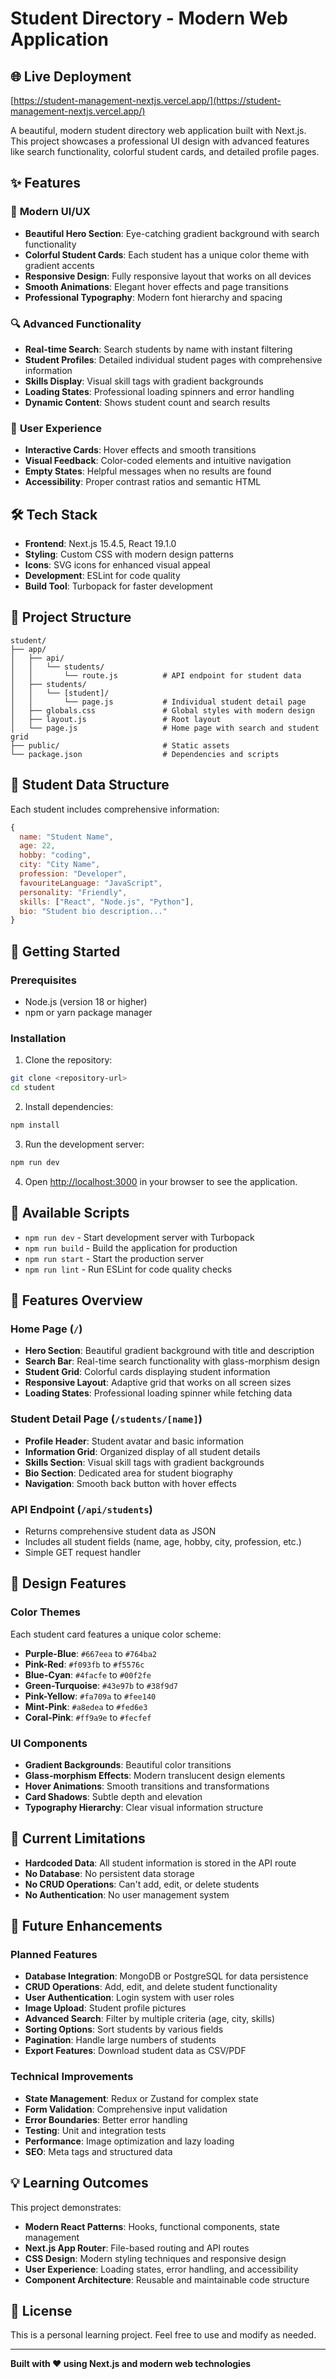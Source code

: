 # Student Directory - Modern Web Application

## 🌐 Live Deployment
 
[https://student-management-nextjs.vercel.app/](https://student-management-nextjs.vercel.app/)

A beautiful, modern student directory web application built with Next.js. This project showcases a professional UI design with advanced features like search functionality, colorful student cards, and detailed profile pages.

## ✨ Features

### 🎨 **Modern UI/UX**
- **Beautiful Hero Section**: Eye-catching gradient background with search functionality
- **Colorful Student Cards**: Each student has a unique color theme with gradient accents
- **Responsive Design**: Fully responsive layout that works on all devices
- **Smooth Animations**: Elegant hover effects and page transitions
- **Professional Typography**: Modern font hierarchy and spacing

### 🔍 **Advanced Functionality**
- **Real-time Search**: Search students by name with instant filtering
- **Student Profiles**: Detailed individual student pages with comprehensive information
- **Skills Display**: Visual skill tags with gradient backgrounds
- **Loading States**: Professional loading spinners and error handling
- **Dynamic Content**: Shows student count and search results

### 📱 **User Experience**
- **Interactive Cards**: Hover effects and smooth transitions
- **Visual Feedback**: Color-coded elements and intuitive navigation
- **Empty States**: Helpful messages when no results are found
- **Accessibility**: Proper contrast ratios and semantic HTML

## 🛠️ Tech Stack

- **Frontend**: Next.js 15.4.5, React 19.1.0
- **Styling**: Custom CSS with modern design patterns
- **Icons**: SVG icons for enhanced visual appeal
- **Development**: ESLint for code quality
- **Build Tool**: Turbopack for faster development

## 📁 Project Structure

```
student/
├── app/
│   ├── api/
│   │   └── students/
│   │       └── route.js          # API endpoint for student data
│   ├── students/
│   │   └── [student]/
│   │       └── page.js           # Individual student detail page
│   ├── globals.css               # Global styles with modern design
│   ├── layout.js                 # Root layout
│   └── page.js                   # Home page with search and student grid
├── public/                       # Static assets
└── package.json                  # Dependencies and scripts
```

## 🎯 Student Data Structure

Each student includes comprehensive information:

```javascript
{
  name: "Student Name",
  age: 22,
  hobby: "coding",
  city: "City Name",
  profession: "Developer",
  favouriteLanguage: "JavaScript",
  personality: "Friendly",
  skills: ["React", "Node.js", "Python"],
  bio: "Student bio description..."
}
```

## 🚀 Getting Started

### Prerequisites

- Node.js (version 18 or higher)
- npm or yarn package manager

### Installation

1. Clone the repository:
```bash
git clone <repository-url>
cd student
```

2. Install dependencies:
```bash
npm install
```

3. Run the development server:
```bash
npm run dev
```

4. Open [http://localhost:3000](http://localhost:3000) in your browser to see the application.

## 📝 Available Scripts

- `npm run dev` - Start development server with Turbopack
- `npm run build` - Build the application for production
- `npm run start` - Start the production server
- `npm run lint` - Run ESLint for code quality checks

## 🎨 Features Overview

### Home Page (`/`)
- **Hero Section**: Beautiful gradient background with title and description
- **Search Bar**: Real-time search functionality with glass-morphism design
- **Student Grid**: Colorful cards displaying student information
- **Responsive Layout**: Adaptive grid that works on all screen sizes
- **Loading States**: Professional loading spinner while fetching data

### Student Detail Page (`/students/[name]`)
- **Profile Header**: Student avatar and basic information
- **Information Grid**: Organized display of all student details
- **Skills Section**: Visual skill tags with gradient backgrounds
- **Bio Section**: Dedicated area for student biography
- **Navigation**: Smooth back button with hover effects

### API Endpoint (`/api/students`)
- Returns comprehensive student data as JSON
- Includes all student fields (name, age, hobby, city, profession, etc.)
- Simple GET request handler

## 🎨 Design Features

### Color Themes
Each student card features a unique color scheme:
- **Purple-Blue**: `#667eea` to `#764ba2`
- **Pink-Red**: `#f093fb` to `#f5576c`
- **Blue-Cyan**: `#4facfe` to `#00f2fe`
- **Green-Turquoise**: `#43e97b` to `#38f9d7`
- **Pink-Yellow**: `#fa709a` to `#fee140`
- **Mint-Pink**: `#a8edea` to `#fed6e3`
- **Coral-Pink**: `#ff9a9e` to `#fecfef`

### UI Components
- **Gradient Backgrounds**: Beautiful color transitions
- **Glass-morphism Effects**: Modern translucent design elements
- **Hover Animations**: Smooth transitions and transformations
- **Card Shadows**: Subtle depth and elevation
- **Typography Hierarchy**: Clear visual information structure

## 🔧 Current Limitations

- **Hardcoded Data**: All student information is stored in the API route
- **No Database**: No persistent data storage
- **No CRUD Operations**: Can't add, edit, or delete students
- **No Authentication**: No user management system

## 🚀 Future Enhancements

### Planned Features
- **Database Integration**: MongoDB or PostgreSQL for data persistence
- **CRUD Operations**: Add, edit, and delete student functionality
- **User Authentication**: Login system with user roles
- **Image Upload**: Student profile pictures
- **Advanced Search**: Filter by multiple criteria (age, city, skills)
- **Sorting Options**: Sort students by various fields
- **Pagination**: Handle large numbers of students
- **Export Features**: Download student data as CSV/PDF

### Technical Improvements
- **State Management**: Redux or Zustand for complex state
- **Form Validation**: Comprehensive input validation
- **Error Boundaries**: Better error handling
- **Testing**: Unit and integration tests
- **Performance**: Image optimization and lazy loading
- **SEO**: Meta tags and structured data

## 💡 Learning Outcomes

This project demonstrates:
- **Modern React Patterns**: Hooks, functional components, state management
- **Next.js App Router**: File-based routing and API routes
- **CSS Design**: Modern styling techniques and responsive design
- **User Experience**: Loading states, error handling, and accessibility
- **Component Architecture**: Reusable and maintainable code structure

## 📄 License

This is a personal learning project. Feel free to use and modify as needed.

---

**Built with ❤️ using Next.js and modern web technologies**
